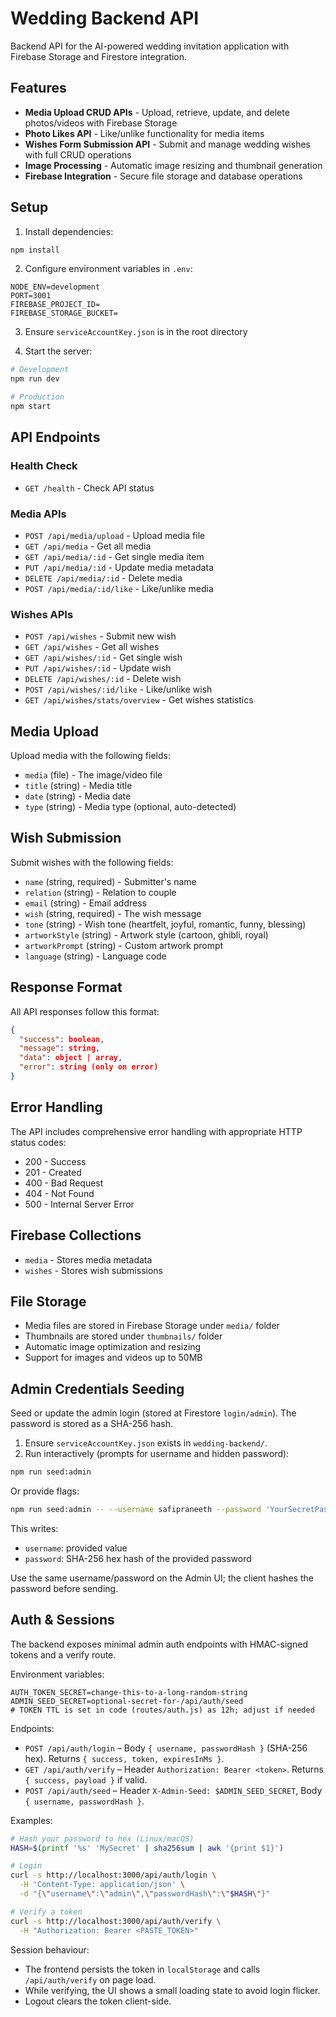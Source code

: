 # Wedding Backend API

Backend API for the AI-powered wedding invitation application with Firebase Storage and Firestore integration.

## Features

- **Media Upload CRUD APIs** - Upload, retrieve, update, and delete photos/videos with Firebase Storage
- **Photo Likes API** - Like/unlike functionality for media items
- **Wishes Form Submission API** - Submit and manage wedding wishes with full CRUD operations
- **Image Processing** - Automatic image resizing and thumbnail generation
- **Firebase Integration** - Secure file storage and database operations

## Setup

1. Install dependencies:
```bash
npm install
```

2. Configure environment variables in `.env`:
```
NODE_ENV=development
PORT=3001
FIREBASE_PROJECT_ID=
FIREBASE_STORAGE_BUCKET=
```

3. Ensure `serviceAccountKey.json` is in the root directory

4. Start the server:
```bash
# Development
npm run dev

# Production
npm start
```

## API Endpoints

### Health Check
- `GET /health` - Check API status

### Media APIs
- `POST /api/media/upload` - Upload media file
- `GET /api/media` - Get all media
- `GET /api/media/:id` - Get single media item
- `PUT /api/media/:id` - Update media metadata
- `DELETE /api/media/:id` - Delete media
- `POST /api/media/:id/like` - Like/unlike media

### Wishes APIs
- `POST /api/wishes` - Submit new wish
- `GET /api/wishes` - Get all wishes
- `GET /api/wishes/:id` - Get single wish
- `PUT /api/wishes/:id` - Update wish
- `DELETE /api/wishes/:id` - Delete wish
- `POST /api/wishes/:id/like` - Like/unlike wish
- `GET /api/wishes/stats/overview` - Get wishes statistics

## Media Upload

Upload media with the following fields:
- `media` (file) - The image/video file
- `title` (string) - Media title
- `date` (string) - Media date
- `type` (string) - Media type (optional, auto-detected)

## Wish Submission

Submit wishes with the following fields:
- `name` (string, required) - Submitter's name
- `relation` (string) - Relation to couple
- `email` (string) - Email address
- `wish` (string, required) - The wish message
- `tone` (string) - Wish tone (heartfelt, joyful, romantic, funny, blessing)
- `artworkStyle` (string) - Artwork style (cartoon, ghibli, royal)
- `artworkPrompt` (string) - Custom artwork prompt
- `language` (string) - Language code

## Response Format

All API responses follow this format:
```json
{
  "success": boolean,
  "message": string,
  "data": object | array,
  "error": string (only on error)
}
```

## Error Handling

The API includes comprehensive error handling with appropriate HTTP status codes:
- 200 - Success
- 201 - Created
- 400 - Bad Request
- 404 - Not Found
- 500 - Internal Server Error

## Firebase Collections

- `media` - Stores media metadata
- `wishes` - Stores wish submissions

## File Storage

- Media files are stored in Firebase Storage under `media/` folder
- Thumbnails are stored under `thumbnails/` folder
- Automatic image optimization and resizing
- Support for images and videos up to 50MB

## Admin Credentials Seeding

Seed or update the admin login (stored at Firestore `login/admin`). The password is stored as a SHA-256 hash.

1) Ensure `serviceAccountKey.json` exists in `wedding-backend/`.
2) Run interactively (prompts for username and hidden password):
```bash
npm run seed:admin
```
Or provide flags:
```bash
npm run seed:admin -- --username safipraneeth --password 'YourSecretPassword'
```
This writes:
- `username`: provided value
- `password`: SHA-256 hex hash of the provided password

Use the same username/password on the Admin UI; the client hashes the password before sending.

## Auth & Sessions

The backend exposes minimal admin auth endpoints with HMAC-signed tokens and a verify route.

Environment variables:
```
AUTH_TOKEN_SECRET=change-this-to-a-long-random-string
ADMIN_SEED_SECRET=optional-secret-for-/api/auth/seed
# TOKEN TTL is set in code (routes/auth.js) as 12h; adjust if needed
```

Endpoints:
- `POST /api/auth/login` – Body `{ username, passwordHash }` (SHA-256 hex). Returns `{ success, token, expiresInMs }`.
- `GET /api/auth/verify` – Header `Authorization: Bearer <token>`. Returns `{ success, payload }` if valid.
- `POST /api/auth/seed` – Header `X-Admin-Seed: $ADMIN_SEED_SECRET`, Body `{ username, passwordHash }`.

Examples:
```bash
# Hash your password to hex (Linux/macOS)
HASH=$(printf '%s' 'MySecret' | sha256sum | awk '{print $1}')

# Login
curl -s http://localhost:3000/api/auth/login \
  -H 'Content-Type: application/json' \
  -d "{\"username\":\"admin\",\"passwordHash\":\"$HASH\"}"

# Verify a token
curl -s http://localhost:3000/api/auth/verify \
  -H "Authorization: Bearer <PASTE_TOKEN>"
```

Session behaviour:
- The frontend persists the token in `localStorage` and calls `/api/auth/verify` on page load.
- While verifying, the UI shows a small loading state to avoid login flicker.
- Logout clears the token client-side.
